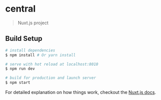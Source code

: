 # central

> Nuxt.js project

## Build Setup

``` bash
# install dependencies
$ npm install # Or yarn install

# serve with hot reload at localhost:8010
$ npm run dev

# build for production and launch server
$ npm start
```

For detailed explanation on how things work, checkout the [Nuxt.js docs](https://github.com/nuxt/nuxt.js).